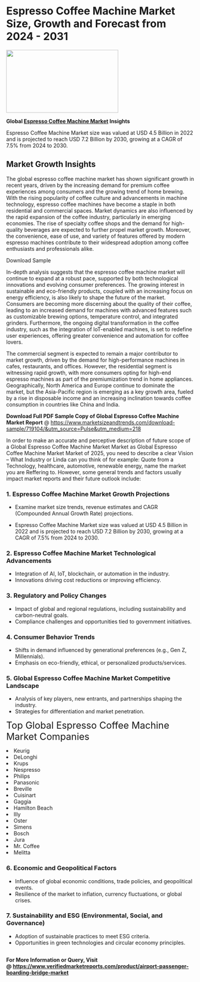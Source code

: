 <H1>Espresso Coffee Machine Market Size, Growth and Forecast from 2024 - 2031</H1><img class="aligncenter size-medium wp-image-584254" src="https://thirdeyenews.in/wp-content/uploads/2024/09/Global-Market-Research-300x168.jpeg" alt="" width="300" height="168" /><p><strong>Global&nbsp;<a href="https://www.marketsizeandtrends.com/download-sample/719104/&amp;utm_source=Pulse&amp;utm_medium=218">Espresso Coffee Machine Market</a> Insights</strong></p><p>Espresso Coffee Machine Market size was valued at USD 4.5 Billion in 2022 and is projected to reach USD 7.2 Billion by 2030, growing at a CAGR of 7.5% from 2024 to 2030.</p><p><h2>Market Growth Insights</h2> <p>The global espresso coffee machine market has shown significant growth in recent years, driven by the increasing demand for premium coffee experiences among consumers and the growing trend of home brewing. With the rising popularity of coffee culture and advancements in machine technology, espresso coffee machines have become a staple in both residential and commercial spaces. Market dynamics are also influenced by the rapid expansion of the coffee industry, particularly in emerging economies. The rise of specialty coffee shops and the demand for high-quality beverages are expected to further propel market growth. Moreover, the convenience, ease of use, and variety of features offered by modern espresso machines contribute to their widespread adoption among coffee enthusiasts and professionals alike.</p> <p>Download Sample</p> <p>In-depth analysis suggests that the espresso coffee machine market will continue to expand at a robust pace, supported by both technological innovations and evolving consumer preferences. The growing interest in sustainable and eco-friendly products, coupled with an increasing focus on energy efficiency, is also likely to shape the future of the market. Consumers are becoming more discerning about the quality of their coffee, leading to an increased demand for machines with advanced features such as customizable brewing options, temperature control, and integrated grinders. Furthermore, the ongoing digital transformation in the coffee industry, such as the integration of IoT-enabled machines, is set to redefine user experiences, offering greater convenience and automation for coffee lovers. <p>The commercial segment is expected to remain a major contributor to market growth, driven by the demand for high-performance machines in cafes, restaurants, and offices. However, the residential segment is witnessing rapid growth, with more consumers opting for high-end espresso machines as part of the premiumization trend in home appliances. Geographically, North America and Europe continue to dominate the market, but the Asia-Pacific region is emerging as a key growth area, fueled by a rise in disposable income and an increasing inclination towards coffee consumption in countries like China and India.</p> <p></p><p><span class=""><strong>Download Full PDF Sample Copy of Global Espresso Coffee Machine Market Report</strong> @ <a href="https://www.marketsizeandtrends.com/download-sample/719104/&amp;utm_source=Pulse&amp;utm_medium=218" target="_blank">https://www.marketsizeandtrends.com/download-sample/719104/&amp;utm_source=Pulse&amp;utm_medium=218</a></span></p><p>In order to make an accurate and perceptive description of future scope of a Global&nbsp;Espresso Coffee Machine Market Market as Global&nbsp;Espresso Coffee Machine Market Market of 2025, you need to describe a clear Vision &ndash; What Industry or Linda can you think of for example: Quote from a Technology, healthcare, automotive, renewable energy, name the market you are Reffering to. However, some general trends and factors usually impact market reports and their future outlook include:</p><h3>1.&nbsp;<strong>Espresso Coffee Machine Market Growth Projections</strong></h3><ul><li>Examine market size trends, revenue estimates and CAGR (Compounded Annual Growth Rate) projections.</li><li><p>Espresso Coffee Machine Market size was valued at USD 4.5 Billion in 2022 and is projected to reach USD 7.2 Billion by 2030, growing at a CAGR of 7.5% from 2024 to 2030.</p></li></ul><h3>2.&nbsp;<strong>Espresso Coffee Machine Market Technological Advancements</strong></h3><ul><li>Integration of AI, IoT, blockchain, or automation in the industry.</li><li>Innovations driving cost reductions or improving efficiency.</li></ul><h3>3.&nbsp;<strong>Regulatory and Policy Changes</strong></h3><ul><li>Impact of global and regional regulations, including sustainability and carbon-neutral goals.</li><li>Compliance challenges and opportunities tied to government initiatives.</li></ul><h3>4.&nbsp;<strong>Consumer Behavior Trends</strong></h3><ul><li>Shifts in demand influenced by generational preferences (e.g., Gen Z, Millennials).</li><li>Emphasis on eco-friendly, ethical, or personalized products/services.</li></ul><h3>5.&nbsp;<strong>Global Espresso Coffee Machine Market Competitive Landscape</strong></h3><ul><li>Analysis of key players, new entrants, and partnerships shaping the industry.</li><li>Strategies for differentiation and market penetration.</li></ul><p data-pm-slice="1 1 []"><span style="color: inherit; font-family: inherit; font-size: 25px;">Top Global Espresso Coffee Machine Market Companies</span></p><div class="" data-test-id=""><p><li>Keurig</li><li> DeLonghi</li><li> Krups</li><li> Nespresso</li><li> Philips</li><li> Panasonic</li><li> Breville</li><li> Cuisinart</li><li> Gaggia</li><li> Hamilton Beach</li><li> Illy</li><li> Oster</li><li> Simens</li><li> Bosch</li><li> Jura</li><li> Mr. Coffee</li><li> Melitta</li></p></div><h3>6.&nbsp;<strong>Economic and Geopolitical Factors</strong></h3><ul><li>Influence of global economic conditions, trade policies, and geopolitical events.</li><li>Resilience of the market to inflation, currency fluctuations, or global crises.</li></ul><h3>7.&nbsp;<strong>Sustainability and ESG (Environmental, Social, and Governance)</strong></h3><ul><li>Adoption of sustainable practices to meet ESG criteria.</li><li>Opportunities in green technologies and circular economy principles.</li></ul><h2><strong style="font-size: 14px;">For More Information or Query, Visit @&nbsp;</strong><a style="background-color: #ffffff; font-size: 14px;" href="https://www.marketsizeandtrends.com/report/espresso-coffee-machine-market/" target="_blank">https://www.verifiedmarketreports.com/product/airport-passenger-boarding-bridge-market</a></h2>
